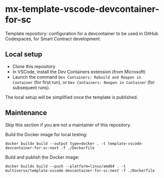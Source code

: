 # mx-template-vscode-devcontainer-for-sc

Template repository: configuration for a devcontainer to be used in GitHub Codespaces, for Smart Contract development.

## Local setup

 - Clone this repository
 - In VSCode, install the Dev Containers extension (from Microsoft)
 - Launch the command `Dev Containers: Rebuild and Reopen in Container` (for first run), or `Dev Containers: Reopen in Container` (for subsequent runs).
 
The local setup will be simplified once the template is published.

## Maintenance

Skip this section if you are not a maintainer of this repository.

Build the Docker image for local testing:

```
docker buildx build --output type=docker . -t template-vscode-devcontainer-for-sc:next -f ./Dockerfile
```

Build and publish the Docker image:

```
docker buildx build --push --platform=linux/amd64 . -t multiversx/template-vscode-devcontainer-for-sc:next -f ./Dockerfile
```
